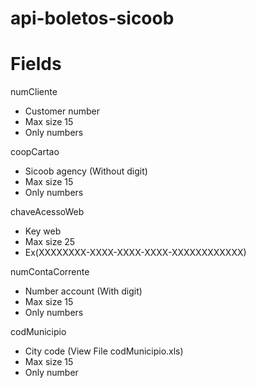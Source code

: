# api-boletos-sicoob

# Fields

numCliente
  - Customer number
  - Max size 15
  - Only numbers

coopCartao
  - Sicoob agency (Without digit)
  - Max size 15 
  - Only numbers

chaveAcessoWeb
  - Key web
  - Max size 25
  - Ex(XXXXXXXX-XXXX-XXXX-XXXX-XXXXXXXXXXXX)
  
numContaCorrente
  - Number account (With digit)
  - Max size 15
  - Only numbers

codMunicipio
  - City code (View File codMunicipio.xls)
  - Max size 15
  - Only number


